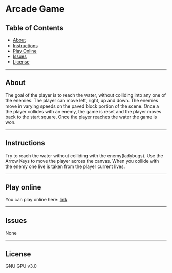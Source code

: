 # Arcade Game

## Table of Contents

* [About](#about)
* [Instructions](#instructions)
* [Play Online](#play-online)
* [Issues](#issues)
* [License](#license)

***

## About

The goal of the player is to reach the water, without colliding into any one of the enemies. The player can move left, right, up and down. The enemies move in varying speeds on the paved block portion of the scene. Once a the player collides with an enemy, the game is reset and the player moves back to the start square. Once the player reaches the water the game is won.

***

## Instructions

Try to reach the water without colliding with the enemy(ladybugs).
Use the Arrow Keys to move the player across the canvas.
When you collide with the enemy one live is taken from the player current lives.

***

## Play online

You can play online here: [link](https://andyfv.github.io/arcade-game/)

***

## Issues

None
***

## License

GNU GPU v3.0
